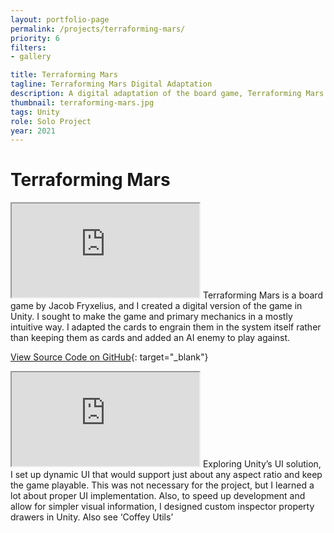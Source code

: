 ```yaml
---
layout: portfolio-page
permalink: /projects/terraforming-mars/
priority: 6
filters:
- gallery

title: Terraforming Mars
tagline: Terraforming Mars Digital Adaptation
description: A digital adaptation of the board game, Terraforming Mars.
thumbnail: terraforming-mars.jpg
tags: Unity
role: Solo Project
year: 2021
---
```


# Terraforming Mars

<iframe class="full aspect16-9" src="https://www.youtube.com/embed/sdNzyZh9RNU?autoplay=1&mute=1&loop=1&list=PLRNKKzTiLuHQa6ldwk-a0kdxk1QzkeKlO" allowfullscreen></iframe>
Terraforming Mars is a board game by Jacob Fryxelius, and I created a digital version of the game in Unity. I sought to make the game and primary mechanics in a mostly intuitive way. I adapted the cards to engrain them in the system itself rather than keeping them as cards and added an AI enemy to play against.

[View Source Code on GitHub](https://github.com/BrandonMCoffey/Terraforming-Mars){: target="_blank"}

<iframe class="full aspect16-9 gap03" src="https://www.youtube.com/embed/sdNzyZh9RNU?autoplay=1&mute=1&loop=1&list=PLRNKKzTiLuHRrln_7fP5MxTedDLeenmHG" allowfullscreen></iframe>
Exploring Unity’s UI solution, I set up dynamic UI that would support just about any aspect ratio and keep the game playable. This was not necessary for the project, but I learned a lot about proper UI implementation. Also, to speed up development and allow for simpler visual information, I designed custom inspector property drawers in Unity. Also see ‘Coffey Utils’
